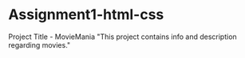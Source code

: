 # Assignment1-html-css

Project Title - MovieMania
	"This project contains info and description regarding movies."
 
 
